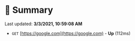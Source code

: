# 📖 Summary
Last updated: **3/3/2021, 10:59:08 AM**

- `GET` [https://google.com](https://google.com) - **Up** (112ms)
